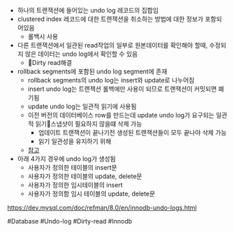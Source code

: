 - 하나의 트랜잭션에 들어있는 undo log 레코드의 집합임
- clustered index 레코드에 대한 트랜잭션을 취소하는 방법에 대한 정보가 포함되어있음
	- 롤백시 사용
- 다른 트랜잭션에서 일관된 read작업의 일부로 원본데이터를 확인해야 할때, 수정되지 않은 데이터는 undo log에서 확인할 수 있음
	- Dirty read해결
- rollback segments에 포함된 undo log segment에 존재
	- rollback segments의 undo log는 insert와 update로 나누어짐
	- insert undo log는 트랜잭션 롤백에만 사용이 되므로 트랜잭션이 커밋되면 폐기됨
	- update undo log는 일관적 읽기에 사용됨
	- 이전 버전의 데이터베이스 row를 만드는데 update undo log가 요구되는 일관적 읽기스냅샷이 필요하지 않을떄 삭제 가능
		- 업데이트 트랜잭션이 끝나기전 생성된 트랜잭션들이 모두 끝나야 삭제 가능
		- 읽기 일관성을 유지하기 위해
	- [참고](https://dev.mysql.com/doc/refman/8.0/en/innodb-multi-versioning.html)
- 아래 4가지 경우에 undo log가 생성됨
	- 사용자가 정의한 테이블의 insert문
	- 사용자가 정의한 테이블의 update, delete문
	- 사용자가 정의한 임시테이블의 insert
	- 사용자가 정의함 임시 테이블의 update, delete문
    

https://dev.mysql.com/doc/refman/8.0/en/innodb-undo-logs.html

#Database
#Undo-log
#Dirty-read
#Innodb 